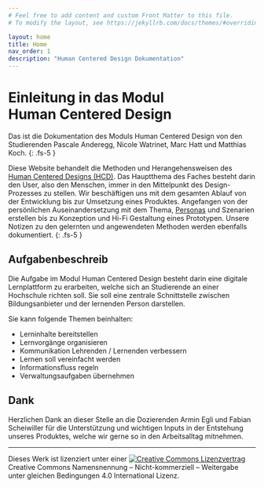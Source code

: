 ```yaml
---
# Feel free to add content and custom Front Matter to this file.
# To modify the layout, see https://jekyllrb.com/docs/themes/#overriding-theme-defaults

layout: home
title: Home
nav_order: 1
description: "Human Centered Design Dokumentation"
---
```


# Einleitung in das Modul Human&nbsp;Centered&nbsp;Design&nbsp;
Das ist die Dokumentation des Moduls Human Centered Design von den Studierenden Pascale Anderegg, Nicole Watrinet, Marc Hatt und Matthias Koch.  {: .fs-5 }

Diese Website behandelt die Methoden und Herangehensweisen des [Human Centered Designs (HCD)](https://en.wikipedia.org/wiki/Human-centered_design). Das Hauptthema des Faches besteht darin den User, also den Menschen, immer in den Mittelpunkt des Design-Prozesses zu stellen. Wir beschäftigen uns mit dem gesamten Ablauf von der Entwicklung bis zur Umsetzung eines Produktes. Angefangen von der persönlichen Auseinandersetzung mit dem Thema, [Personas](https://www.usability.de/leistungen/methoden/personas.html) und Szenarien erstellen bis zu Konzeption und Hi-Fi Gestaltung eines Prototypen. Unsere Notizen zu den gelernten und angewendeten Methoden werden ebenfalls dokumentiert. {: .fs-5 }

## Aufgabenbeschreib
Die Aufgabe im Modul Human Centered Design besteht darin eine digitale Lernplattform zu erarbeiten, welche sich an Studierende an einer Hochschule richten soll. Sie soll eine zentrale Schnittstelle zwischen Bildungsanbieter und der lernenden Person darstellen.

Sie kann folgende Themen beinhalten:
* Lerninhalte bereitstellen
* Lernvorgänge organisieren
* Kommunikation Lehrenden / Lernenden verbessern
* Lernen soll vereinfacht werden
* Informationsfluss regeln
* Verwaltungsaufgaben übernehmen

## Dank
Herzlichen Dank an dieser Stelle an die Dozierenden Armin Egli und Fabian Scheiwiller für die Unterstützung und wichtigen Inputs in der Entstehung unseres Produktes, welche wir gerne so in den Arbeitsalltag mitnehmen.
  
---
Dieses Werk ist lizenziert unter einer <a href="http://creativecommons.org/licenses/by-nc-sa/4.0/"><img src="https://i.creativecommons.org/l/by-nc-sa/4.0/80x15.png" style="border-width:0"  alt="Creative Commons Lizenzvertrag"></a> Creative Commons Namensnennung&nbsp;– Nicht-kommerziell&nbsp;– Weitergabe unter gleichen Bedingungen 4.0 International Lizenz.
